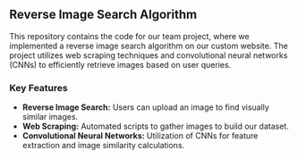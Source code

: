 ## Reverse Image Search Algorithm

This repository contains the code for our team project, where we implemented a reverse image search algorithm on our custom website. The project utilizes web scraping techniques and convolutional neural networks (CNNs) to efficiently retrieve images based on user queries.

### Key Features

- **Reverse Image Search:** Users can upload an image to find visually similar images.
- **Web Scraping:** Automated scripts to gather images to build our dataset.
- **Convolutional Neural Networks:** Utilization of CNNs for feature extraction and image similarity calculations.